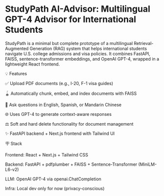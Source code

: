 # StudyPath AI-Advisor: Multilingual GPT-4 Advisor for International Students

StudyPath is a minimal but complete prototype of a multilingual Retrieval-Augmented Generation (RAG) system that helps international students navigate U.S. college admissions and visa policies. It combines FastAPI, FAISS, sentence-transformer embeddings, and OpenAI GPT-4, wrapped in a lightweight React frontend.

💡 Features

✅ Upload PDF documents (e.g., I-20, F-1 visa guides)

🪀 Automatically chunk, embed, and index documents with FAISS

🧠 Ask questions in English, Spanish, or Mandarin Chinese

🌐 Uses GPT-4 to generate context-aware responses

⚖️ Soft and hard delete functionality for document management

✨ FastAPI backend + Next.js frontend with Tailwind UI

🪧 Stack

Frontend: React + Next.js + Tailwind CSS

Backend: FastAPI + pdfplumber + FAISS + Sentence-Transformer (MiniLM-L6-v2)

LLM: OpenAI GPT-4 via openai.ChatCompletion

Infra: Local dev only for now (privacy-conscious)

